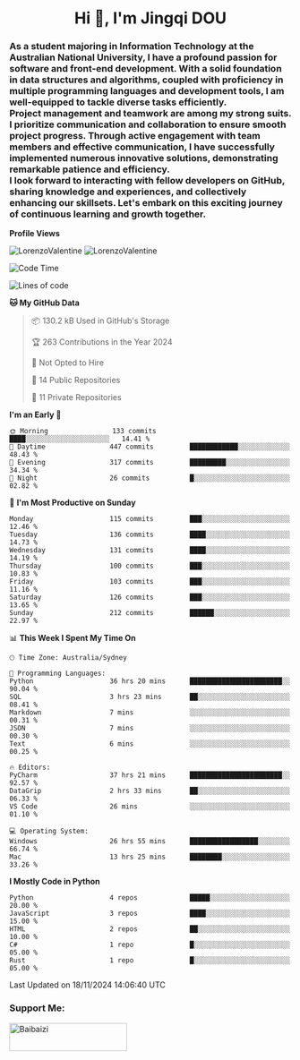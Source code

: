 <h1 align="center">Hi 👋, I'm Jingqi DOU</h1>
<h3 align="left">
As a student majoring in Information Technology at the Australian National University, I have a profound passion for software and front-end development. With a solid foundation in data structures and algorithms, coupled with proficiency in multiple programming languages and development tools, I am well-equipped to tackle diverse tasks efficiently. <br>
Project management and teamwork are among my strong suits. I prioritize communication and collaboration to ensure smooth project progress. Through active engagement with team members and effective communication, I have successfully implemented numerous innovative solutions, demonstrating remarkable patience and efficiency.<br>
I look forward to interacting with fellow developers on GitHub, sharing knowledge and experiences, and collectively enhancing our skillsets. Let's embark on this exciting journey of continuous learning and growth together.
</h3>

**Profile Views**<br>
<!-- <img src="https://count.getloli.com/get/@:name" alt="LorenzoValentine" theme="rule34" /> -->
<img src="https://count.getloli.com/@LorenzoValentine?name=LorenzoValentine&theme=asoul&padding=7&offset=0&align=center&scale=2&pixelated=1&darkmode=auto&prefix=020315" alt="LorenzoValentine" theme="rule34" />
<img src="https://count.getloli.com/@LorenzoValentine?name=LorenzoValentine&theme=food&padding=7&offset=0&align=center&scale=2&pixelated=1&darkmode=auto&prefix=020315" alt="LorenzoValentine" theme="rule34" />


<!--START_SECTION:waka-->
![Code Time](http://img.shields.io/badge/Code%20Time-1%2C124%20hrs%2019%20mins-blue)

![Lines of code](https://img.shields.io/badge/From%20Hello%20World%20I%27ve%20Written-401.4%20thousand%20lines%20of%20code-blue)

**🐱 My GitHub Data** 

> 📦 130.2 kB Used in GitHub's Storage 
 > 
> 🏆 263 Contributions in the Year 2024
 > 
> 🚫 Not Opted to Hire
 > 
> 📜 14 Public Repositories 
 > 
> 🔑 11 Private Repositories 
 > 
**I'm an Early 🐤** 

```text
🌞 Morning                133 commits         ████░░░░░░░░░░░░░░░░░░░░░   14.41 % 
🌆 Daytime                447 commits         ████████████░░░░░░░░░░░░░   48.43 % 
🌃 Evening                317 commits         █████████░░░░░░░░░░░░░░░░   34.34 % 
🌙 Night                  26 commits          █░░░░░░░░░░░░░░░░░░░░░░░░   02.82 % 
```
📅 **I'm Most Productive on Sunday** 

```text
Monday                   115 commits         ███░░░░░░░░░░░░░░░░░░░░░░   12.46 % 
Tuesday                  136 commits         ████░░░░░░░░░░░░░░░░░░░░░   14.73 % 
Wednesday                131 commits         ████░░░░░░░░░░░░░░░░░░░░░   14.19 % 
Thursday                 100 commits         ███░░░░░░░░░░░░░░░░░░░░░░   10.83 % 
Friday                   103 commits         ███░░░░░░░░░░░░░░░░░░░░░░   11.16 % 
Saturday                 126 commits         ███░░░░░░░░░░░░░░░░░░░░░░   13.65 % 
Sunday                   212 commits         ██████░░░░░░░░░░░░░░░░░░░   22.97 % 
```


📊 **This Week I Spent My Time On** 

```text
🕑︎ Time Zone: Australia/Sydney

💬 Programming Languages: 
Python                   36 hrs 20 mins      ███████████████████████░░   90.04 % 
SQL                      3 hrs 23 mins       ██░░░░░░░░░░░░░░░░░░░░░░░   08.41 % 
Markdown                 7 mins              ░░░░░░░░░░░░░░░░░░░░░░░░░   00.31 % 
JSON                     7 mins              ░░░░░░░░░░░░░░░░░░░░░░░░░   00.30 % 
Text                     6 mins              ░░░░░░░░░░░░░░░░░░░░░░░░░   00.25 % 

🔥 Editors: 
PyCharm                  37 hrs 21 mins      ███████████████████████░░   92.57 % 
DataGrip                 2 hrs 33 mins       ██░░░░░░░░░░░░░░░░░░░░░░░   06.33 % 
VS Code                  26 mins             ░░░░░░░░░░░░░░░░░░░░░░░░░   01.10 % 

💻 Operating System: 
Windows                  26 hrs 55 mins      █████████████████░░░░░░░░   66.74 % 
Mac                      13 hrs 25 mins      ████████░░░░░░░░░░░░░░░░░   33.26 % 
```

**I Mostly Code in Python** 

```text
Python                   4 repos             █████░░░░░░░░░░░░░░░░░░░░   20.00 % 
JavaScript               3 repos             ████░░░░░░░░░░░░░░░░░░░░░   15.00 % 
HTML                     2 repos             ██░░░░░░░░░░░░░░░░░░░░░░░   10.00 % 
C#                       1 repo              █░░░░░░░░░░░░░░░░░░░░░░░░   05.00 % 
Rust                     1 repo              █░░░░░░░░░░░░░░░░░░░░░░░░   05.00 % 
```




 Last Updated on 18/11/2024 14:06:40 UTC
<!--END_SECTION:waka-->

<!-- [![willianrod's wakatime stats](https://github-readme-stats.vercel.app/api/wakatime?username=lorenzoval2050)](https://github.com/anuraghazra/github-readme-stats) -->


<h3 align="left">Support Me:</h3>
<p><a href="https://www.buymeacoffee.com/Baibaizi"> <img align="left" src="https://cdn.buymeacoffee.com/buttons/v2/default-yellow.png" height="50" width="210" alt="Baibaizi" /></a></p><br><br>
